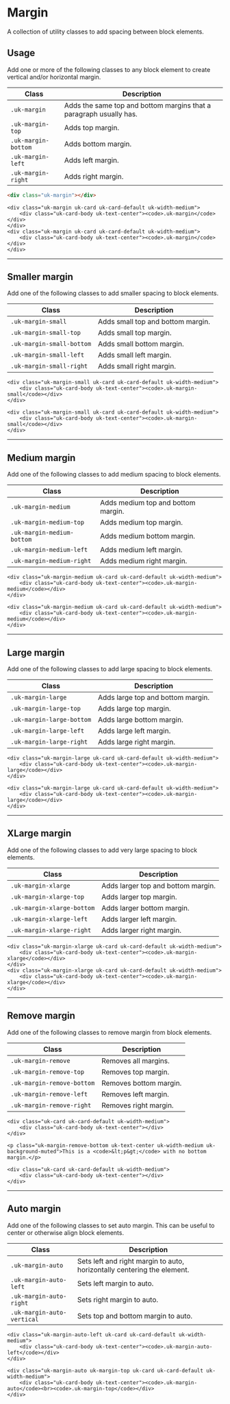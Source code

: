 # Margin

<p class="uk-text-lead">A collection of utility classes to add spacing between block elements.</p>

## Usage

Add one or more of the following classes to any block element to create vertical and/or horizontal margin.

| Class               | Description                                                      |
|---------------------|------------------------------------------------------------------|
| `.uk-margin`        | Adds the same top and bottom margins that a paragraph usually has. |
|  `.uk-margin-top`   | Adds top margin.                                                 |
| `.uk-margin-bottom` | Adds bottom margin.                                              |
| `.uk-margin-left`   | Adds left margin.                                                |
| `.uk-margin-right`  | Adds right margin.                                               |

```html
<div class="uk-margin"></div>
```

```example
<div class="uk-margin uk-card uk-card-default uk-width-medium">
    <div class="uk-card-body uk-text-center"><code>.uk-margin</code></div>
</div>
<div class="uk-margin uk-card uk-card-default uk-width-medium">
    <div class="uk-card-body uk-text-center"><code>.uk-margin</code></div>
</div>
```

***

## Smaller margin

Add one of the following classes to add smaller spacing to block elements.

| Class                       | Description                       |
|-----------------------------|-----------------------------------|
| `.uk-margin-small`          | Adds small top and bottom margin. |
| `.uk-margin-small-top`      | Adds small top margin.            |
| `.uk-margin-small-bottom`   | Adds small bottom margin.         |
| `.uk-margin-small-left`     | Adds small left margin.           |
| `.uk-margin-small-right`    | Adds small right margin.          |

```example
<div class="uk-margin-small uk-card uk-card-default uk-width-medium">
    <div class="uk-card-body uk-text-center"><code>.uk-margin-small</code></div>
</div>

<div class="uk-margin-small uk-card uk-card-default uk-width-medium">
    <div class="uk-card-body uk-text-center"><code>.uk-margin-small</code></div>
</div>
```

***

## Medium margin

Add one of the following classes to add medium spacing to block elements.

| Class                        | Description                        |
|------------------------------|------------------------------------|
| `.uk-margin-medium`          | Adds medium top and bottom margin. |
| `.uk-margin-medium-top`      | Adds medium top margin.            |
| `.uk-margin-medium-bottom`   | Adds medium bottom margin.         |
| `.uk-margin-medium-left`     | Adds medium left margin.           |
| `.uk-margin-medium-right`    | Adds medium right margin.          |

```example
<div class="uk-margin-medium uk-card uk-card-default uk-width-medium">
    <div class="uk-card-body uk-text-center"><code>.uk-margin-medium</code></div>
</div>

<div class="uk-margin-medium uk-card uk-card-default uk-width-medium">
    <div class="uk-card-body uk-text-center"><code>.uk-margin-medium</code></div>
</div>
```

***

## Large margin

Add one of the following classes to add large spacing to block elements.

| Class                        | Description                        |
|------------------------------|------------------------------------|
| `.uk-margin-large`           | Adds large top and bottom margin.  |
| `.uk-margin-large-top`       | Adds large top margin.             |
| `.uk-margin-large-bottom`    | Adds large bottom margin.          |
| `.uk-margin-large-left`      | Adds large left margin.            |
| `.uk-margin-large-right`     | Adds large right margin.           |

```example
<div class="uk-margin-large uk-card uk-card-default uk-width-medium">
    <div class="uk-card-body uk-text-center"><code>.uk-margin-large</code></div>
</div>

<div class="uk-margin-large uk-card uk-card-default uk-width-medium">
    <div class="uk-card-body uk-text-center"><code>.uk-margin-large</code></div>
</div>
```

***

## XLarge margin

Add one of the following classes to add very large spacing to block elements.

| Class                         | Description                         |
|-------------------------------|-------------------------------------|
| `.uk-margin-xlarge`           | Adds larger top and bottom margin.  |
| `.uk-margin-xlarge-top`       | Adds larger top margin.             |
| `.uk-margin-xlarge-bottom`    | Adds larger bottom margin.          |
| `.uk-margin-xlarge-left`      | Adds larger left margin.            |
| `.uk-margin-xlarge-right`     | Adds larger right margin.           |

```example
<div class="uk-margin-xlarge uk-card uk-card-default uk-width-medium">
    <div class="uk-card-body uk-text-center"><code>.uk-margin-xlarge</code></div>
</div>
<div class="uk-margin-xlarge uk-card uk-card-default uk-width-medium">
    <div class="uk-card-body uk-text-center"><code>.uk-margin-xlarge</code></div>
</div>
```

***

## Remove margin

Add one of the following classes to remove margin from block elements.

| Class                         | Description                         |
|-------------------------------|-------------------------------------|
| `.uk-margin-remove`           | Removes all margins.                |
| `.uk-margin-remove-top`       | Removes top margin.                 |
| `.uk-margin-remove-bottom`    | Removes bottom margin.              |
| `.uk-margin-remove-left`      | Removes left margin.                |
| `.uk-margin-remove-right`     | Removes right margin.               |

```example
<div class="uk-card uk-card-default uk-width-medium">
    <div class="uk-card-body uk-text-center"></div>
</div>

<p class="uk-margin-remove-bottom uk-text-center uk-width-medium uk-background-muted">This is a <code>&lt;p&gt;</code> with no bottom margin.</p>

<div class="uk-card uk-card-default uk-width-medium">
    <div class="uk-card-body uk-text-center"></div>
</div>
```

***

## Auto margin

Add one of the following classes to set auto margin. This can be useful to center or otherwise align block elements.

| Class                         | Description                         |
|-------------------------------|-------------------------------------|
| `.uk-margin-auto`             | Sets left and right margin to auto, horizontally centering the element.                |
| `.uk-margin-auto-left`        | Sets left margin to auto.           |
| `.uk-margin-auto-right`       | Sets right margin to auto.          |
| `.uk-margin-auto-vertical`    | Sets top and bottom margin to auto.                |

```example
<div class="uk-margin-auto-left uk-card uk-card-default uk-width-medium">
    <div class="uk-card-body uk-text-center"><code>.uk-margin-auto-left</code></div>
</div>

<div class="uk-margin-auto uk-margin-top uk-card uk-card-default uk-width-medium">
    <div class="uk-card-body uk-text-center"><code>.uk-margin-auto</code><br><code>.uk-margin-top</code></div>
</div>
```







